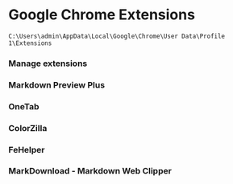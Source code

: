<!-- @format -->

# Google Chrome Extensions

`C:\Users\admin\AppData\Local\Google\Chrome\User Data\Profile 1\Extensions`

### Manage extensions

### Markdown Preview Plus

### OneTab

### ColorZilla

### FeHelper

### MarkDownload - Markdown Web Clipper
